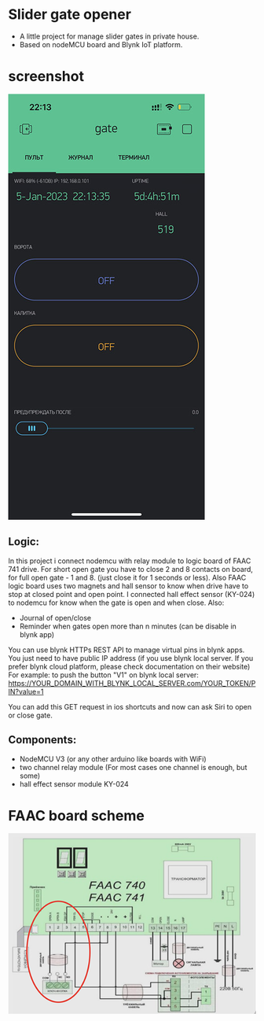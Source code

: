 # Slider gate opener


* A little project for manage slider gates in private house.
* Based on nodeMCU board and Blynk IoT platform.
# screenshot
![alt text](/img/blynk_screen.jpg)
## Logic:
In this project i connect nodemcu with relay module to logic board of FAAC 741 drive. For short open gate you have to close 2 and 8 contacts on board, for full open gate - 1 and 8. (just close it for 1 seconds or less).
Also FAAC logic board uses two magnets and hall sensor to know when drive have to stop at closed point and open point. I connected hall effect sensor (KY-024) to nodemcu for know when the gate is open and when close.
Also:
* Journal of open/close
* Reminder when gates open more than n minutes (can be disable in blynk app)

You can use blynk HTTPs REST API to manage virtual pins in blynk apps. You just need to have public IP address (if you use blynk local server. If you prefer blynk cloud platform, please check documentation on their website)
For example:
to push the button "V1" on blynk local server:
https://YOUR_DOMAIN_WITH_BLYNK_LOCAL_SERVER.com/YOUR_TOKEN/PIN?value=1

You can add this GET request in ios shortcuts and now can ask Siri to open or close gate.

## Components:
* NodeMCU V3 (or any other arduino like boards with WiFi)
* two channel relay module (For most cases one channel is enough, but some)
* hall effect sensor module KY-024


# FAAC board scheme
![alt text](/img/faac_board.png)
